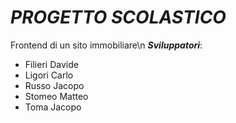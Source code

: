 # ***PROGETTO SCOLASTICO***
Frontend di un sito immobiliare\n
***Sviluppatori***:
* Filieri Davide
* Ligori Carlo
* Russo Jacopo
* Stomeo Matteo
* Toma Jacopo
